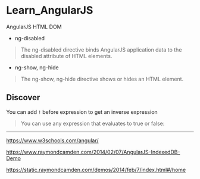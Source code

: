 # Learn_AngularJS
AngularJS HTML DOM

* ng-disabled
> The ng-disabled directive binds AngularJS application data to the disabled attribute of HTML elements.

* ng-show, ng-hide
> The ng-show, ng-hide directive shows or hides an HTML element.


## Discover

You can add `!` before expression to get an inverse expression

> You can use any expression that evaluates to true or false:

---

https://www.w3schools.com/angular/

https://www.raymondcamden.com/2014/02/07/AngularJS-IndexedDB-Demo

https://static.raymondcamden.com/demos/2014/feb/7/index.html#/home

